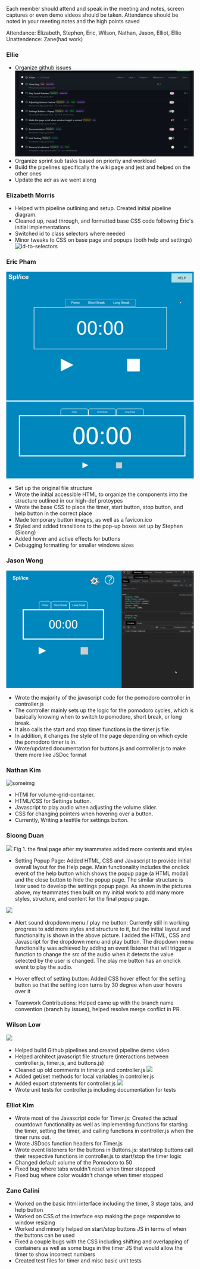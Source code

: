 Each member should attend and speak in the meeting and notes, screen captures or even demo videos should be taken.  Attendance should be noted in your meeting notes and the high points saved 

Attendance: Elizabeth, Stephen, Eric, Wilson, Nathan, Jason, Elliot, Ellie
Unattendence: Zane(had work)

### Ellie
- Organize github issues
![Github Issues](githubIssues.png)
- Organize sprint sub tasks based on priority and workload
- Build the pipelines specifically the wiki page and jest and helped on the other ones
- Update the adr as we went along

### Elizabeth Morris
- Helped with pipeline outlining and setup. Created initial pipeline diagram.
- Cleaned up, read through, and formatted base CSS code following Eric's initial implementations
- Switched id to class selectors where needed
- Minor tweaks to CSS on base page and popups (both help and settings)
![id-to-selectors](id_to_class_selectors_sample.png)

### Eric Pham
![Popup Demo](popup.gif)
![Clicking buttons demo](click_demo.gif)
- Set up the original file structure
- Wrote the initial accessible HTML to organize the components into the structure outlined in our high-def protoypes
- Wrote the base CSS to place the timer, start button, stop button, and help button in the correct place
- Made temporary button images, as well as a favicon.ico
- Styled and added transitions to the pop-up boxes set up by Stephen (Sicong)
- Added hover and active effects for buttons
- Debugging formatting for smaller windows sizes

### Jason Wong
![Javascript Demo](js_demo.gif)
- Wrote the majority of the javascript code for the pomodoro controller in controller.js
- The controller mainly sets up the logic for the pomodoro cycles, which is basically knowing
  when to switch to pomodoro, short break, or long break.
- It also calls the start and stop timer functions in the timer.js file.
- In addition, it changes the style of the page depending on which cycle the pomodoro timer is in.
- Wrote/updated documentation for buttons.js and controller.js to make them more like JSDoc format

### Nathan Kim
![someimg]()
- HTMl for volume-grid-container.
- HTML/CSS for Settings button.
- Javascript to play audio when adjusting the volume slider.
- CSS for changing pointers when hovering over a button.
- Currently, Writing a testfile for settings button.
### Sicong Duan
![](Settings_Popup.png)
Fig 1. the final page after my teammates added more contents and styles
- Setting Popup Page: Added HTML, CSS and Javascript to provide initial overall layout for the Help page. Main functionality includes the onclick event of the help button which shows the popup page (a HTML modal) and the close button to hide the popup page. The similar structure is later used to develop the settings popup page. As shown in the pictures above, my teammates then built on my initial work to add many more styles, structure, and content for the final popup page. 

![](Settings.png)
- Alert sound dropdown menu / play me button: Currently still in working progress to add more styles and structure to it, but the initial layout and functionality is shown in the above picture. I added the HTML, CSS and Javascript for the dropdown menu and play button. The dropdown menu functionality was achieved by adding an event listener that will trigger a function to change the src of the audio when it detects the value selected by the user is changed. The play me button has an onclick event to play the audio.

- Hover effect of setting button: Added CSS hover effect for the setting button so that the setting icon turns by 30 degree when user hovers over it

- Teamwork Contributions: Helped came up with the branch name convention (branch by issues), helped resolve merge conflict in PR.


### Wilson Low
![](Pipeline_Demo.png)
- Helped build Github pipelines and created pipeline demo video
- Helped architect javascript file structure (interactions between controller.js, timer.js, and buttons.js)
- Cleaned up old comments in timer.js and controller.js
![](Get_Set_Export.png)
- Added get/set methods for local variables in controller.js 
- Added export statements for controller.js
![](Controller_Test.png)
- Wrote unit tests for controller.js including documentation for tests


### Elliot Kim
- Wrote most of the Javascript code for Timer.js: Created the actual countdown functionality as well as implementing functions for starting the timer, setting the timer, and calling functions in controller.js when the timer runs out.
- Wrote JSDocs function headers for Timer.js
- Wrote event listeners for the buttons in Buttons.js: start/stop buttons call their respective functions in controller.js to start/stop the timer logic
- Changed default volume of the Pomodoro to 50
- Fixed bug where tabs wouldn't reset when timer stopped
- Fixed bug where color wouldn't change when timer stopped


### Zane Calini
- Worked on the basic html interface including the timer, 3 stage tabs, and help button
- Worked on CSS of the interface esp making the page responsive to window resizing
- Worked and minorly helped on start/stop buttons JS in terms of when the buttons can be used
- Fixed a couple bugs with the CSS including shifting and overlapping of containers as well as some bugs in the timer JS that would allow the timer to show incorrect numbers
- Created test files for timer and misc basic unit tests